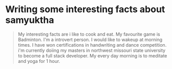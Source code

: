 # Writing some interesting facts about samyuktha
> My interesting facts are i like to cook and eat. My favourite game is Badminton. I'm a introvert person. I would like to wakeup at morning times. I have won certifications in handwriting and dance competition. i'm currently doiing my masters in northwest missouri state university to become a full stack developer. My every day morning is to meditate and yoga for 1 hour.

